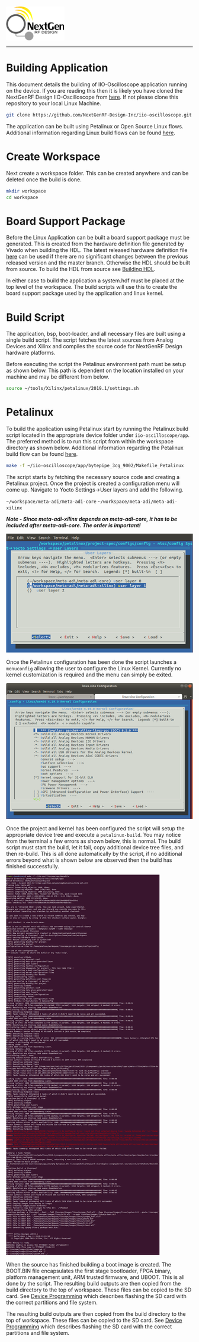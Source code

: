 ![logo](../docs/images/ngrf_logo.png)

---

# Building Application
This document details the building of IIO-Oscilloscope application running on the device.  If you are reading this then it is likely you have cloned the NextGenRF Design IIO-Oscilloscope from [here](https://github.com/NextGenRF-Design-Inc/iio-oscilloscope.git). If not please clone this repository to your local Linux Machine.

```bash
git clone https://github.com/NextGenRF-Design-Inc/iio-oscilloscope.git
```

The application can be built using Petalinux or Open Source Linux flows.  Additional information regarding Linux build flows can be found [here](https://xilinx-wiki.atlassian.net/wiki/spaces/A/pages/18841996/Linux). 

# Create Workspace

Next create a workspace folder.  This can be created anywhere and can be deleted once the build is done. 

```bash
mkdir workspace
cd workspace
```

# Board Support Package

Before the Linux Application can be built a board support package must be generated.  This is created from the hardware definition file generated by Vivado when building the HDL.  The latest released hardware definition file [here](https://github.com/NextGenRF-Design-Inc/iio-oscilloscope/releases) can be used if there are no significant changes between the previous released version and the master branch.  Otherwise the HDL should be built from source.  To build the HDL from source see [Building HDL](BuildingHdl.mdl).  

In either case to build the application a system.hdf must be placed at the top level of the workspace.  The build scripts will use this to create the board support package used by the application and linux kernel.

# Build Script

The application, bsp, boot-loader, and all necessary files are built using a single build script.  The script fetches the latest sources from Analog Devices and Xilinx and compiles the source code for NextGenRF Design hardware platforms.  

Before executing the script the Petalinux environment path must be setup as shown below.  This path is dependent on the location installed on your machine and may be different from below.

```bash
source ~/tools/Xilinx/petalinux/2019.1/settings.sh
```

# Petalinux

To build the application using Petalinux start by running the Petalinux build script located in the appropriate device folder under `iio-oscilloscope/app`.  The preferred method is to run this script from within the workspace directory as shown below.  Additional information regarding the Petalinux build flow can be found [here](https://wiki.analog.com/resources/tools-software/linux-build/generic/petalinux).

```bash
make -f ~/iio-oscilloscope/app/bytepipe_3cg_9002/Makefile_Petalinux
``` 

The script starts by fetching the necessary source code and creating a Petalinux project.  Once the project is created a configuration menu will come up.   Navigate to Yocto Settings→User layers and add the following. 

`~/workspace/meta-adi/meta-adi-core`
`~/workspace/meta-adi/meta-adi-xilinx`

**_Note - Since meta-adi-xilinx depends on meta-adi-core, it has to be included after meta-adi-core. The order is important!_**

![Yocto Settings](images/petaCfgYoctoSettings.png)

Once the Petalinux configuration has been done the script launches a `menuconfig` allowing the user to configure the Linux Kernel.  Currently no kernel customization is required and the menu can simply be exited.

![kernel_menuconfig](images/kernel_menuconfig.png)

Once the project and kernel has been configured the script will setup the appropriate device tree and execute a `petalinux-build`.  You may notice from the terminal a few errors as shown below, this is normal.
The build script must start the build, let it fail, copy additional device tree files, and then re-build.  This is all done automatically by the script, if no additional errors beyond what is shown below are observed then the build has finished successfully.

![build_output](images/build_output.png)

When the source has finished building a boot image is created.  The BOOT.BIN file encapsulates the first stage bootloader, FPGA binary, platform management unit, ARM trusted firmware, and UBOOT.  This is all done by the script.  The resulting build outputs are then copied from the build directory to the top of workspace.  These files can be copied to the SD card.  See [Device Programming](Programming.md) which describes flashing the SD card with the correct partitions and file system.

<!---

# Open Source Linux

To build the application using Open Source Linux start by running the OSL build script located in the appropriate device folder under `iio-oscilloscope/app`.  The preferred method is to run this script from within the workspace directory as shown below.  Additional information regarding the Open Source Linux build flow can be found [here](https://wiki.analog.com/resources/tools-software/linux-build/generic/zynqmp).

```bash
make -f ~/iio-oscilloscope/app/bytepipe_3cg_9002/Makefile_OSL
``` 

The script starts by downloading the necessary source from [here](https://github.com/analogdevicesinc/linux.git).  It then downloads a build script from Analog Devices which can be found [here](https://raw.githubusercontent.com/analogdevicesinc/wiki-scripts/master/linux/build_zynqmp_kernel_image.sh).  This script builds the linux kernel based on the appropriate device tree.  Once finished the kernel image and device tree blob are exported to the top of `workspace`.

Next the script builds the universal bootloader (u-boot) and ARM Trusted Firmware (ATF) for the corresponding hardware platform.  Once finished it packages the FPGA, first stage bootloader (FSBL), u-boot, and ATF images into a single BOOT.BIN file which is exported to the top of `workspace`.
--->
The resulting build outputs are then copied from the build directory to the top of workspace.  These files can be copied to the SD card.  See [Device Programming](Programming.md) which describes flashing the SD card with the correct partitions and file system.

